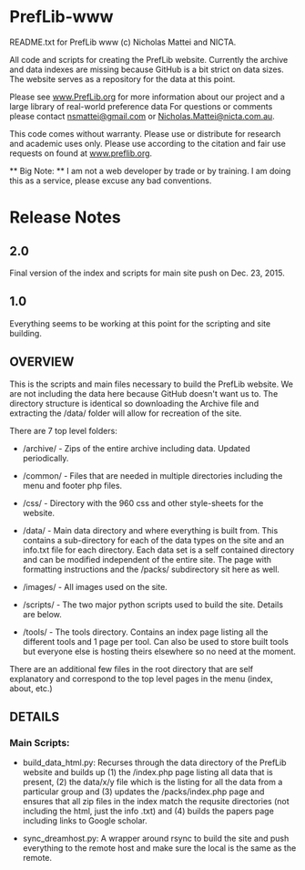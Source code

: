 # PrefLib-www
README.txt for PrefLib www (c) Nicholas Mattei and NICTA.

All code and scripts for creating the PrefLib website.  Currently the archive and data indexes are missing because GitHub is a bit strict on data sizes.  The website serves as a repository for the data at this point.

Please see www.PrefLib.org for more information about our project and a large library of real-world preference data For questions or comments please contact nsmattei@gmail.com or Nicholas.Mattei@nicta.com.au.

This code comes without warranty. Please use or distribute for research and academic uses only. Please use according to the citation and fair use requests on found at www.preflib.org.

** Big Note: ** I am not a web developer by trade or by training.  I am doing this as a service, please excuse any bad conventions. 

# Release Notes

## 2.0

Final version of the index and scripts for main site push on Dec. 23, 2015.

## 1.0

Everything seems to be working at this point for the scripting and site building.

## OVERVIEW

This is the scripts and main files necessary to build the PrefLib website.  We are not including the data here because GitHub doesn't want us to.  The directory structure is identical so downloading the Archive file and extracting the /data/ folder will allow for recreation of the site.

There are 7 top level folders:

- /archive/ - Zips of the entire archive including data. Updated periodically.

- /common/ - Files that are needed in multiple directories including the menu and footer php files.

- /css/ - Directory with the 960 css and other style-sheets for the website.

- /data/ - Main data directory and where everything is built from.  This contains a sub-directory for each of the data types on the site and an info.txt file for each directory.  Each data set is a self contained directory and can be modified independent of the entire site.  The page with formatting instructions and the /packs/ subdirectory sit here as well.

- /images/ - All images used on the site.

- /scripts/ - The two major python scripts used to build the site.  Details are below.

- /tools/ - The tools directory.  Contains an index page listing all the different tools and 1 page per tool.  Can also be used to store built tools but everyone else is hosting theirs elsewhere so no need at the moment.

There are an additional few files in the root directory that are self explanatory and correspond to the top level pages in the menu (index, about, etc.)


## DETAILS

### Main Scripts:

- build_data_html.py: Recurses through the data directory of the PrefLib website and builds up (1) the /index.php page listing all data that is present, (2) the data/x/y file which is the listing for all the data from a particular group and (3) updates the /packs/index.php page and ensures that all zip files in the index match the requsite directories (not including the html, just the info .txt) and (4) builds the papers page including links to Google scholar.

- sync_dreamhost.py: A wrapper around rsync to build the site and push everything to the remote host and make sure the local is the same as the remote.


